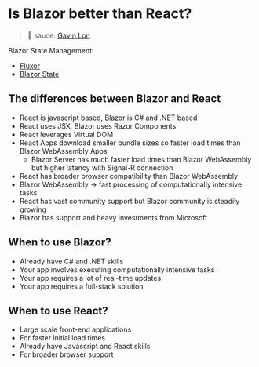 # Is Blazor better than React?

> 🥫 sauce: [Gavin Lon](https://youtu.be/FbBdJc5cFP4?si=b9YvbCp-UaLHEg6D)

Blazor State Management:
* [Fluxor](https://github.com/mrpmorris/Fluxor)
* [Blazor State](https://timewarpengineering.github.io/blazor-state/)


## The differences between Blazor and React
* React is javascript based, Blazor is C# and .NET based
* React uses JSX, Blazor uses Razor Components
* React leverages Virtual DOM
* React Apps download smaller bundle sizes so faster load times than Blazor WebAssembly Apps
    * Blazor Server has much faster load times than Blazor WebAssembly but higher latency with Signal-R connection
* React has broader browser compatibility than Blazor WebAssembly
* Blazor WebAssembly -> fast processing of computationally intensive tasks
* React has vast community support but Blazor community is steadily growing
* Blazor has support and heavy investments from Microsoft

## When to use Blazor?
* Already have C# and .NET skills
* Your app involves executing computationally intensive tasks
* Your app requires a lot of real-time updates
* Your app requires a full-stack solution

## When to use React?
* Large scale front-end applications
* For faster initial load times
* Already have Javascript and React skills
* For broader browser support